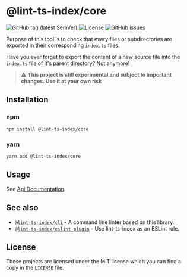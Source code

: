 # @lint-ts-index/core

[![GitHub tag (latest SemVer)](https://img.shields.io/github/v/tag/bbenoist/lint-ts-index?label=Version&logo=git&sort=semver)](https://github.com/bbenoist/lint-ts-index/releases)
[![License](https://img.shields.io/github/license/bbenoist/lint-ts-index?label=License&logo=github)](https://raw.githubusercontent.com/bbenoist/lint-ts-index/master/LICENSE)
[![GitHub issues](https://img.shields.io/github/issues/bbenoist/lint-ts-index?label=Issues&logo=github)](https://github.com/bbenoist/lint-ts-index/issues)

Purpose of this tool is to check that every files or subdirectories are exported in their corresponding `index.ts` files.

Have you ever forget to export the content of a new source file into the `index.ts` file of it's parent directory? Not anymore!

> :warning: **This project is still experimental and subject to important changes.
> Use it at your own risk**

## Installation

### npm

```text
npm install @lint-ts-index/core
```

### yarn

```text
yarn add @lint-ts-index/core
```

## Usage

See [Api Documentation](https://github.com/bbenoist/lint-ts-index/tree/master/doc/core/core.md).

## See also

* [`@lint-ts-index/cli`](https://npmjs.com/package/@lint-ts-index/cli) - A command line linter based on this library.
* [`@lint-ts-index/eslint-plugin`](https://npmjs.com/package/@lint-ts-index/eslint-plugin) - Use lint-ts-index as an ESLint rule.

## License

These projects are licensed under the MIT license which you can find a copy in the [`LICENSE`](https://raw.githubusercontent.com/bbenoist/lint-ts-index/master/LICENSE) file.
